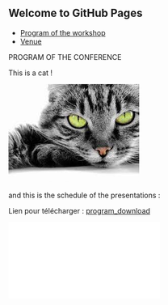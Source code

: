 ## Welcome to GitHub Pages

<ul id="ProjectSubmenu">
    <li><a href="https://arnaudnod.github.io/essai_web/Program" title="Markdown Project Page">Program of the workshop</a></li>
    <li><a href="https://arnaudnod.github.io/essai_web/Venue" title="Markdown Basics">Venue</a></li>
  </ul>

PROGRAM OF THE CONFERENCE

This is a cat !

![le chat](/asset/img/chat_y_vert.jpeg)


and this is the schedule of the presentations :

Lien pour télécharger : [program_download](https://arnaudnod.github.io/essai_web/asset/pdf_vide.pdf)


<embed src="/essai_web/asset/pdf_vide.pdf" type="application/pdf">

<object data="/essai_web/asset/pdf_vide.pdf" type="application/pdf" width="100%">
    </object>
